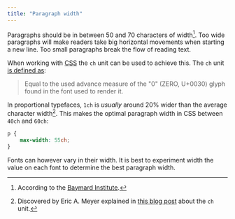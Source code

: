 ```yaml
---
title: "Paragraph width"
---
```


Paragraphs should be in between 50 and 70 characters of
width[^1]. Too wide paragraphs will make readers take big horizontal movements when starting a new line.
Too small paragraphs break the flow of reading text.

[^1]: According to the [Baymard Institute](https://baymard.com/blog/line-length-readability).

When working with [CSS](css) the `ch` unit can be used to achieve
this. The `ch` unit [is defined as](https://drafts.csswg.org/css-values-3/#ch):

> Equal to the used advance measure of the "0" (ZERO, U+0030) glyph
> found in the font used to render it.

In proportional typefaces, `1ch` is *usually* around 20% wider than the
average character width[^2].
This makes the optimal paragraph width in CSS between `40ch` and `60ch`:

```css
p {
    max-width: 55ch;
}
```

[^2]: Discovered by Eric A. Meyer explained in [this blog post](https://meyerweb.com/eric/thoughts/2018/06/28/what-is-the-css-ch-unit/) about the `ch` unit.

Fonts can however vary in their width. It is best to experiment width
the value on each font to determine the best paragraph width.
